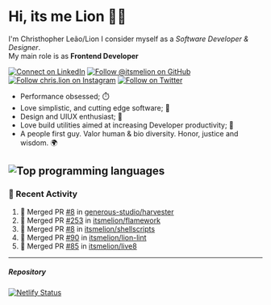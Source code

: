 # Hi, its me Lion 👋🦁

I'm Christhopher Leão/Lion
I consider myself as a _Software Developer & Designer_.<br/>My main role is as <b>Frontend Developer</b>
<br />

[![Connect on LinkedIn](https://img.shields.io/badge/--linkedin?label=LinkedIn&logo=LinkedIn&style=social)](https://www.linkedin.com/in/chrislion)
[![Follow @itsmelion on GitHub](https://img.shields.io/github/followers/itsmelion?label=follow%20%40itsmeLion&style=social)](https://github.com/itsmelion)
[![Follow chris.lion on Instagram](https://img.shields.io/badge/--instagram?label=@chris.lion&logo=Instagram&style=social)](https://instagram.com/chris.lion)
[![Follow on Twitter](https://img.shields.io/badge/--twitter?label=@ChrisLion_me&logo=Twitter&style=social)](https://twitter.com/chrislion_me)

- Performance obsessed; ⏱️
- Love simplistic, and cutting edge software; 📆
- Design and UIUX enthusiast; 🎨
- Love build utilities aimed at increasing Developer productivity; 🧰
- A people first guy. Valor human & bio diversity. Honor, justice and wisdom. 🌍

![Top programming languages](https://github-readme-stats.vercel.app/api/top-langs/?username=itsmelion&hide=php)
---
### 📰 Recent Activity

<!--START_SECTION:activity-->
1. 🎉 Merged PR [#8](https://github.com/generous-studio/harvester/pull/8) in [generous-studio/harvester](https://github.com/generous-studio/harvester)
2. 🎉 Merged PR [#253](https://github.com/itsmelion/flamework/pull/253) in [itsmelion/flamework](https://github.com/itsmelion/flamework)
3. 🎉 Merged PR [#8](https://github.com/itsmelion/shellscripts/pull/8) in [itsmelion/shellscripts](https://github.com/itsmelion/shellscripts)
4. 🎉 Merged PR [#90](https://github.com/itsmelion/lion-lint/pull/90) in [itsmelion/lion-lint](https://github.com/itsmelion/lion-lint)
5. 🎉 Merged PR [#85](https://github.com/itsmelion/live8/pull/85) in [itsmelion/live8](https://github.com/itsmelion/live8)
<!--END_SECTION:activity-->

___

##### Repository
[![Netlify Status](https://api.netlify.com/api/v1/badges/9e2e6136-1ab9-42fc-8d4e-188512d5d841/deploy-status)](https://app.netlify.com/sites/lion-portfolio/deploys)
